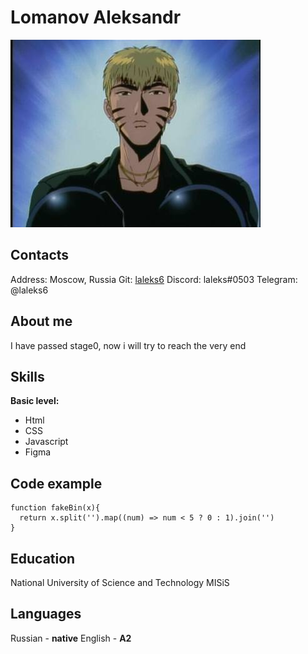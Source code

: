 # Lomanov Aleksandr 
[![avatar](/img/avatar_oni_3.jpg)](https://www.youtube.com/watch?v=o6YeFTwehBg&list=PLjECPJrdKj24zzZOfmD8RQfHIq78HAUUZ)

## Contacts
Address: Moscow, Russia
Git: [laleks6](https://github.com/laleks6)
Discord: laleks#0503
Telegram: @laleks6

## About me
I have passed stage0, now i will try to reach the very end

## Skills

**Basic level:**
* Html
* CSS
* Javascript
* Figma

## Code example
```
function fakeBin(x){
  return x.split('').map((num) => num < 5 ? 0 : 1).join('')
}
```
## Education
National University of Science and Technology MISiS

## Languages
Russian - **native**
English - **A2**
